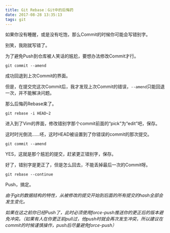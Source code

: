 ```yaml
---
title: Git Rebase：Git中的后悔药
date: 2017-08-28 13:35:13
tags: git
---
```

如果你没有睡醒，或是没有吃饱，那么Commit的时候你可能会写错别字。

别笑，我刚就写错了。

为了避免Push到仓库被人笑话的尴尬，要想办法修改Commit才行。

```
git commit --amend
```

成功回退到上次Commit的界面。

但是，在提交完这次Commit后，我才发现上次Commit的错误，`--amend`只能回退一次，并不能解决问题。

那么后悔药Rebase来了。

```
git rebase -i HEAD~2
```

进入到了Vim的界面，修改错别字那个commit前面的“pick”为“edit”吧，保存。

这时时光倒流……呸，这时HEAD被设置到了你错误的commit的那次提交。

```
git commit --amend
```

YES，这就是那个尴尬的提交，赶紧更正错别字，保存。

好了，错别字是更正了，但是怎么回去，不能丢掉最后一次的Commit呀。

```
git rebase --continue
```

Push，搞定。

*由于git的数据结构的特性，从被修改的提交开始到后面的所有提交的hash全部会发生变化。*

*如果在这之前你已经Push了，此时必须使用force-push推送你的更正后的版本避免冲突。（如果有人在你更正前pull过，他push时就会再次发生冲突，所以建议在commit的时候谨慎操作，push后尽量避免force-push）*